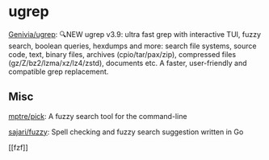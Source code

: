 # ugrep


[Genivia/ugrep](https://github.com/Genivia/ugrep): 🔍NEW ugrep v3.9: ultra fast grep with interactive TUI, fuzzy search, boolean queries, hexdumps and more: search file systems, source code, text, binary files, archives (cpio/tar/pax/zip), compressed files (gz/Z/bz2/lzma/xz/lz4/zstd), documents etc. A faster, user-friendly and compatible grep replacement.


## Misc

[mptre/pick](https://github.com/mptre/pick): A fuzzy search tool for the command-line

[sajari/fuzzy](https://github.com/sajari/fuzzy): Spell checking and fuzzy search suggestion written in Go

[[fzf]]


